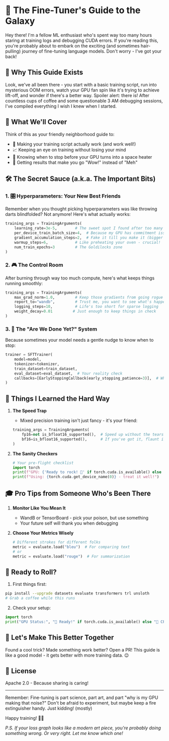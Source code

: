 # 🚀 The Fine-Tuner's Guide to the Galaxy

Hey there! I'm a fellow ML enthusiast who's spent way too many hours staring at training logs and debugging CUDA errors. If you're reading this, you're probably about to embark on the exciting (and sometimes hair-pulling) journey of fine-tuning language models. Don't worry - I've got your back!

## 🤔 Why This Guide Exists

Look, we've all been there - you start with a basic training script, run into mysterious OOM errors, watch your GPU fan spin like it's trying to achieve lift-off, and wonder if there's a better way. Spoiler alert: there is! After countless cups of coffee and some questionable 3 AM debugging sessions, I've compiled everything I wish I knew when I started.

## 🎯 What We'll Cover

Think of this as your friendly neighborhood guide to:
- 🔧 Making your training script actually work (and work well!)
- 📈 Keeping an eye on training without losing your mind
- 🚦 Knowing when to stop before your GPU turns into a space heater
- 💫 Getting results that make you go "Wow!" instead of "Meh"

## 🛠️ The Secret Sauce (a.k.a. The Important Bits)

### 1. 🎛️ Hyperparameters: Your New Best Friends

Remember when you thought picking hyperparameters was like throwing darts blindfolded? Not anymore! Here's what actually works:

```python
training_args = TrainingArguments(
    learning_rate=3e-5,        # The sweet spot I found after too many experiments
    per_device_train_batch_size=4,  # Because my GPU has commitment issues
    gradient_accumulation_steps=2,  # Fake it till you make it (bigger batches)
    warmup_steps=6,            # Like preheating your oven - crucial!
    num_train_epochs=3         # The Goldilocks zone
)
```

### 2. 🎮 The Control Room

After burning through way too much compute, here's what keeps things running smoothly:

```python
training_args = TrainingArguments(
    max_grad_norm=1.0,         # Keep those gradients from going rogue
    report_to="wandb",         # Trust me, you want to see what's happening
    logging_steps=10,          # Life's too short for sparse logging
    weight_decay=0.01         # Just enough to keep things in check
)
```

### 3. 🎯 The "Are We Done Yet?" System

Because sometimes your model needs a gentle nudge to know when to stop:

```python
trainer = SFTTrainer(
    model=model,
    tokenizer=tokenizer,
    train_dataset=train_dataset,
    eval_dataset=eval_dataset,  # Your reality check
    callbacks=[EarlyStoppingCallback(early_stopping_patience=3)],  # When it's time to call it a day
)
```

## 🚨 Things I Learned the Hard Way

1. **The Speed Trap**
   - Mixed precision training isn't just fancy - it's your friend:
   ```python
   training_args = TrainingArguments(
       fp16=not is_bfloat16_supported(),  # Speed up without the tears
       bf16=is_bfloat16_supported(),      # If you've got it, flaunt it
   )
   ```

2. **The Sanity Checkers**
   ```python
   # Your pre-flight checklist
   import torch
   print(f"GPU: {'Ready to rock! 🎸' if torch.cuda.is_available() else 'Houston, we have a problem 😅'}")
   print(f"Using: {torch.cuda.get_device_name(0)} - treat it well!")
   ```

## 🎓 Pro Tips from Someone Who's Been There

1. **Monitor Like You Mean It**
   - WandB or TensorBoard - pick your poison, but use something
   - Your future self will thank you when debugging

2. **Choose Your Metrics Wisely**
   ```python
   # Different strokes for different folks
   metric = evaluate.load("bleu")  # For comparing text
   # or
   metric = evaluate.load("rouge")  # For summarization
   ```

## 🚀 Ready to Roll?

1. First things first:
```bash
pip install --upgrade datasets evaluate transformers trl unsloth
# Grab a coffee while this runs
```

2. Check your setup:
```python
import torch
print("GPU Status:", "🚀 Ready!" if torch.cuda.is_available() else "🐌 CPU mode")
```

## 🤝 Let's Make This Better Together

Found a cool trick? Made something work better? Open a PR! This guide is like a good model - it gets better with more training data. 😉

## 📜 License

Apache 2.0 - Because sharing is caring! 

---

Remember: Fine-tuning is part science, part art, and part "why is my GPU making that noise?" Don't be afraid to experiment, but maybe keep a fire extinguisher handy. Just kidding! (mostly)

Happy training! 🚀✨

*P.S. If your loss graph looks like a modern art piece, you're probably doing something wrong. Or very right. Let me know which one!*
